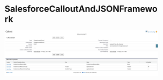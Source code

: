 # SalesforceCalloutAndJSONFramework


![alt text](https://github.com/harshvijaykumarrawat/SalesforceCalloutAndJSONFramework/blob/main/Sample%20Callout%20and%20Callout%20Properties.PNG)
